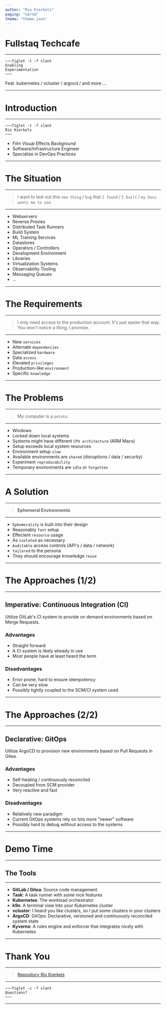 ```yaml
---
author: "Rio Kierkels"
paging: "%d/%d"
theme: "theme.json"
---
```

# Fullstaq Techcafe
----

```
~~~figlet -t -f slant
Enabling
Experimentation
~~~
```
Feat. kubernetes / vcluster / argocd / and more ...

---

# Introduction
----

```
~~~figlet -t -f slant
Rio Kierkels
~~~
```
- Film Visual Effects Background
- Software/Infrastructure Engineer
- Specialize in DevOps Practices

---

# The Situation

----
> I want to test out this `new thing` / `bug`
> that `I found` / `I built` / `my boss wants me to use`.
----

- Webservers
- Reverse Proxies
- Distributed Task Runners
- Build System
- ML Training Services
- Datastores
- Operators / Controllers
- Development Environment
- Libraries
- Virtualization Systems
- Observability Tooling
- Messaging Queues
- ...

---

# The Requirements

----
> I only need access to the production account.
> It's just easier that way. You won't notice a thing, I promise.
----

- New `services`
- Alternate `dependencies`
- Specialized `hardware`
- Data `access`
- Elevated `privileges`
- Production-like `environment`
- Specific `knowledge`

---

# The Problems

----
> My computer is a `potato`.
----

- Windows
- Locked down local systems
- Systems might have different `CPU architecture` (ARM Macs)
- Setup exceeds local system resources
- Environment setup `slow`
- Available environments are `shared` (disruptions / data / security)
- Experiment `reproducability`
- Temporary environments are `idle` or `forgotten`

---

# A Solution

----

> **Ephemeral Environments**

----

- `Ephemerality` is built into their design
- Reasonably `fast` setup
- Effecient `resource` usage
- As `isolated` as necessary
- `Auditable` access controls (API's / data / network)
- `tailored` to the persona
- They should encourage knowledge `reuse`

---

# The Approaches (1/2)

----
## Imperative: Continuous Integration (CI)

Utilize GitLab's CI system to provide on demand environments based on Merge Requests.

### Advantages

- Straight forward
- A CI system is likely already in use
- Most people have at least heard the term

### Disadvantages

- Error prone, hard to ensure idempotency
- Can be very slow
- Possibly tightly coupled to the SCM/CI system used

---

# The Approaches (2/2)

----
## Declarative: GitOps

Utilize ArgoCD to provision new environments based on Pull Requests in Gitea.

### Advantages

- Self-healing / continuously reconciled
- Decoupled from SCM provider
- Very reactive and fast

### Disadvantages

- Relatively new paradigm
- Current GitOps systems rely on lots more "newer" software
- Possibly hard to debug without access to the systems

---

# Demo Time

----

## The Tools
----

- **GitLab / Gitea**: Source code management
- **Task**:           A task runner with some nice features
- **Kubernetes**:     The workload orchestrator
- **k9s**:            A terminal view into your Kubernetes cluster
- **vcluster**:       I heard you like clusters, so I put some clusters in your clusters
- **ArgoCD**:         GitOps: Declarative, versioned and continuously reconciled system state
- **Kyverno**:        A rules engine and enforcer that integrates nicely with Kubernetes

---

# Thank You

----
> [Repository      ](https://github.com/rio/enabling-experimentation-talk)
> [Rio Kierkels    ](r.kierkels@fullstaq.com)
----

```
~~~figlet -c -f slant
Questions?
~~~
```

---